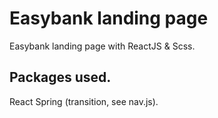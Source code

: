 # Easybank landing page

Easybank landing page with ReactJS & Scss.

## Packages used.

React Spring (transition, see nav.js).

